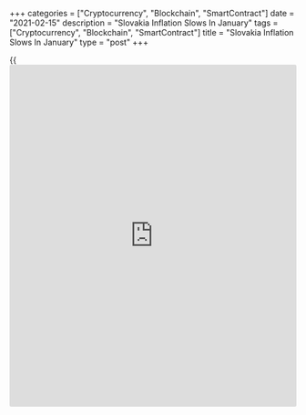+++
categories = ["Cryptocurrency", "Blockchain", "SmartContract"]
date = "2021-02-15"
description = "Slovakia Inflation Slows In January"
tags = ["Cryptocurrency", "Blockchain", "SmartContract"]
title = "Slovakia Inflation Slows In January"
type = "post"
+++

{{<iframe id="large-banner" src="https://www.bounty.group/#slide=18.0" width="100%" height="600" scrolling="no" style="border: 0px solid rgb(216, 221, 230); border-radius: 3px;">}}

Slovakia's consumer price inflation eased in January, figures from the
Statistical Office of the Slovak Republic showed on Monday.

The consumer price index rose 0.7 percent year-on-year in January, after
a 1.6 percent increase in December. Economists had expected a rise of
0.4 percent.

Communication cost surged 7.0 percent annually in January. Prices for
restaurants and hotels and those for miscellaneous goods and services
grew 3.4 percent, each.

Meanwhile, prices for transport declined 2.3 percent. Prices for
housing, water, electricity, gas and other fuels, and communication
decreased by 1.1 percent and 0.5 percent, respectively.

On a month-on-month basis, consumer prices rose 0.3 percent in January,
after a 0.1 percent fall in the previous month.

Core inflation eased to 1.2 percent in January from 1.5 percent in the
preceding month.

On a monthly basis, core CPI rose 0.9 percent in January, after a 0.1
percent decrease in the prior month.

For comments and feedback [contact](https://www.playgroundfx.com/contact/): editorial@rtt[news](https://www.letsplayfx.com/blog/forex-news-website/).com

[Economic News][1]

 **What parts of the world are seeing the best (and worst) economic
performances lately? Click[here][2] to check out our [Econ Scorecard][2]
and find out! See up-to-the-moment [ranking](https://www.playgroundfx.com/blog/crypto-exchange-ranking/)s for the best and worst
performers in [GDP][3], [unemployment rate][4], [inflation][2] and much
more.**

   1. www.rtt[news](https://www.letsplayfx.com/blog/forex-news-website/).com/Content/EconomicNews.aspx
   2. www.rtt[news](https://www.letsplayfx.com/blog/forex-news-website/).com/economic-scorecard/world-rank/CPI/highest-performance.aspx
   3. www.rtt[news](https://www.letsplayfx.com/blog/forex-news-website/).com/economic-scorecard/world-rank/GDP/highest-performance.aspx
   4. www.rtt[news](https://www.letsplayfx.com/blog/forex-news-website/).com/economic-scorecard/world-rank/unemployment-rate/lowest-performance.aspx